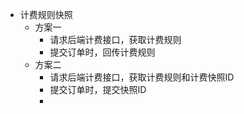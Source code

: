 - 计费规则快照
	- 方案一
		- 请求后端计费接口，获取计费规则
		- 提交订单时，回传计费规则
	- 方案二
		- 请求后端计费接口，获取计费规则和计费快照ID
		- 提交订单时，提交快照ID
		-